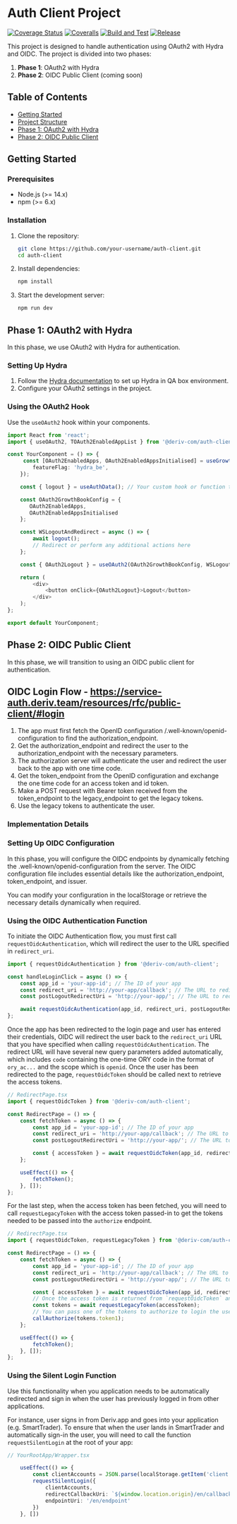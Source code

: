 # Auth Client Project

[![Coverage Status](https://coveralls.io/repos/github/deriv-com/auth-client/badge.svg?branch=master)](https://coveralls.io/github/deriv-com/auth-client?branch=master)
[![Coveralls](https://github.com/deriv-com/auth-client/actions/workflows/coveralls.yml/badge.svg)](https://github.com/deriv-com/auth-client/actions/workflows/coveralls.yml)
[![Build and Test](https://github.com/deriv-com/auth-client/actions/workflows/build.yml/badge.svg)](https://github.com/deriv-com/auth-client/actions/workflows/build.yml)
[![Release](https://github.com/deriv-com/auth-client/actions/workflows/publish_npm.yml/badge.svg)](https://github.com/deriv-com/auth-client/actions/workflows/publish_npm.yml)

This project is designed to handle authentication using OAuth2 with Hydra and OIDC. The project is divided into two phases:

1. **Phase 1**: OAuth2 with Hydra
2. **Phase 2**: OIDC Public Client (coming soon)

## Table of Contents

-   [Getting Started](#getting-started)
-   [Project Structure](#project-structure)
-   [Phase 1: OAuth2 with Hydra](#phase-1-oauth2-with-hydra)
-   [Phase 2: OIDC Public Client](#phase-2-oidc-public-client)

## Getting Started

### Prerequisites

-   Node.js (>= 14.x)
-   npm (>= 6.x)

### Installation

1. Clone the repository:

    ```sh
    git clone https://github.com/your-username/auth-client.git
    cd auth-client
    ```

2. Install dependencies:

    ```sh
    npm install
    ```

3. Start the development server:
    ```sh
    npm run dev
    ```

## Phase 1: OAuth2 with Hydra

In this phase, we use OAuth2 with Hydra for authentication.

### Setting Up Hydra

1. Follow the [Hydra documentation](https://service-auth.deriv.team/resources/hydra-qa-setup/) to set up Hydra in QA box environment.
2. Configure your OAuth2 settings in the project.

### Using the OAuth2 Hook

Use the `useOAuth2` hook within your components.

```typescript
import React from 'react';
import { useOAuth2, TOAuth2EnabledAppList } from '@deriv-com/auth-client';

const YourComponent = () => {
     const [OAuth2EnabledApps, OAuth2EnabledAppsInitialised] = useGrowthbookGetFeatureValue<TOAuth2EnabledAppList>({
        featureFlag: 'hydra_be',
    });

    const { logout } = useAuthData(); // Your custom hook or function to handle logout

    const OAuth2GrowthBookConfig = {
       OAuth2EnabledApps,
       OAuth2EnabledAppsInitialised
    };

    const WSLogoutAndRedirect = async () => {
        await logout();
        // Redirect or perform any additional actions here
    };

    const { OAuth2Logout } = useOAuth2(OAuth2GrowthBookConfig, WSLogoutAndRedirect);

    return (
        <div>
            <button onClick={OAuth2Logout}>Logout</button>
        </div>
    );
};

export default YourComponent;

```

## Phase 2: OIDC Public Client

In this phase, we will transition to using an OIDC public client for authentication.

## OIDC Login Flow - https://service-auth.deriv.team/resources/rfc/public-client/#login

1. The app must first fetch the OpenID configuration /.well-known/openid-configuration to find the authorization_endpoint.
2. Get the authorization_endpoint and redirect the user to the authorization_endpoint with the necessary parameters.
3. The authorization server will authenticate the user and redirect the user back to the app with one time code.
4. Get the token_endpoint from the OpenID configuration and exchange the one time code for an access token and id token.
5. Make a POST request with Bearer token received from the token_endpoint to the legacy_endpoint to get the legacy tokens.
6. Use the legacy tokens to authenticate the user.

### Implementation Details

### Setting Up OIDC Configuration

In this phase, you will configure the OIDC endpoints by dynamically fetching the .well-known/openid-configuration from the server. The OIDC configuration file includes essential details like the authorization_endpoint, token_endpoint, and issuer.

You can modify your configuration in the localStorage or retrieve the necessary details dynamically when required.

### Using the OIDC Authentication Function

To initiate the OIDC Authentication flow, you must first call `requestOidcAuthentication`, which will redirect the user to the URL specified in `redirect_uri`.

```typescript
import { requestOidcAuthentication } from '@deriv-com/auth-client';

const handleLoginClick = async () => {
    const app_id = 'your-app-id'; // The ID of your app
    const redirect_uri = 'http://your-app/callback'; // The URL to redirect to after successful login
    const postLogoutRedirectUri = 'http://your-app/'; // The URL to redirect to after logging out

    await requestOidcAuthentication(app_id, redirect_uri, postLogoutRedirectUri); // If successful, the user will be redirected to the redirectUri
};
```

Once the app has been redirected to the login page and user has entered their credentials, OIDC will redirect the user back to the `redirect_uri` URL that you have specified when calling `requestOidcAuthentication`. The redirect URL will have several new query parameters added automatically, which includes `code` containing the one-time ORY code in the format of `ory_ac...` and the scope which is `openid`.
Once the user has been redirected to the page, `requestOidcToken` should be called next to retrieve the access tokens.

```typescript
// RedirectPage.tsx
import { requestOidcToken } from '@deriv-com/auth-client';

const RedirectPage = () => {
    const fetchToken = async () => {
        const app_id = 'your-app-id'; // The ID of your app
        const redirect_uri = 'http://your-app/callback'; // The URL to redirect to after successful login
        const postLogoutRedirectUri = 'http://your-app/'; // The URL to redirect to after logging out

        const { accessToken } = await requestOidcToken(app_id, redirect_uri, postLogoutRedirectUri);
    };

    useEffect(() => {
        fetchToken();
    }, []);
};
```

For the last step, when the access token has been fetched, you will need to call `requestLegacyToken` with the access token passed-in to get the tokens needed to be passed into the `authorize` endpoint.

```typescript
// RedirectPage.tsx
import { requestOidcToken, requestLegacyToken } from '@deriv-com/auth-client';

const RedirectPage = () => {
    const fetchToken = async () => {
        const app_id = 'your-app-id'; // The ID of your app
        const redirect_uri = 'http://your-app/callback'; // The URL to redirect to after successful login
        const postLogoutRedirectUri = 'http://your-app/'; // The URL to redirect to after logging out

        const { accessToken } = await requestOidcToken(app_id, redirect_uri, postLogoutRedirectUri);
        // Once the access token is returned from `requestOidcToken` and is available, call `requestLegacyToken` to finally retrieve the tokens to pass into authorize
        const tokens = await requestLegacyToken(accessToken);
        // You can pass one of the tokens to authorize to login the user
        callAuthorize(tokens.token1);
    };

    useEffect(() => {
        fetchToken();
    }, []);
};
```

### Using the Silent Login Function

Use this functionality when you application needs to be automatically redirected and sign in when the user has previously logged in from other applications.

For instance, user signs in from Deriv.app and goes into your application (e.g. SmartTrader). To ensure that when the user lands in SmartTrader and automatically sign-in the user, you will need to call the function `requestSilentLogin` at the root of your app:

```typescript
// YourRootApp/Wrapper.tsx

    useEffect(() => {
        const clientAccounts = JSON.parse(localStorage.getItem('client.accounts') || '{}')
        requestSilentLogin({
            clientAccounts,
            redirectCallbackUri: `${window.location.origin}/en/callback`, // (this depends on your app, for SmartTrader its /en/callback, but for most apps its /callback)
            endpointUri: '/en/endpoint'
        })
    }, [])
```
